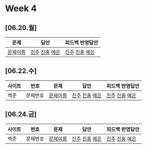 # Week 4
## [06.20.월]

| 문제                                              | 답안                                          | 피드백 반영답안                       |
| ------------------------------------------------- | --------------------------------------------- | -------------------------------------- |
| [문제이름](문제링크) | [진주](답안링크) [진홍](답안링크) [예은](답안링크) | [진주](답안링크) [진홍](답안링크) [예은](답안링크) |

## [06.22.수]

| 사이트 | 번호  | 문제                                              | 답안                                          | 피드백 반영답안                       |
| ------ | ----- | ------------------------------------------------- | --------------------------------------------- | -------------------------------------- |
| 백준   | 문제번호 | [문제이름](문제링크) | [진주](답안링크) [진홍](답안링크) [예은](답안링크) | [진주](답안링크) [진홍](답안링크) [예은](답안링크) |

## [06.24.금]

| 사이트 | 번호  | 문제                                              | 답안                                          | 피드백 반영답안                       |
| ------ | ----- | ------------------------------------------------- | --------------------------------------------- | -------------------------------------- |
| 백준   | 문제번호 | [문제이름](문제링크) | [진주](답안링크) [진홍](답안링크) [예은](답안링크) | [진주](답안링크) [진홍](답안링크) [예은](답안링크) |

